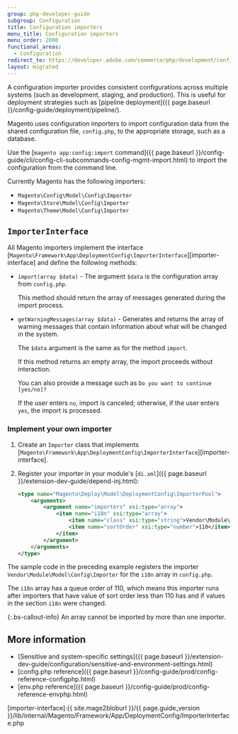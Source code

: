 ```yaml
---
group: php-developer-guide
subgroup: Configuration
title: Configuration importers
menu_title: Configuration importers
menu_order: 2000
functional_areas:
  - Configuration
redirect_to: https://developer.adobe.com/commerce/php/development/configuration/importers/
layout: migrated
---
```


A configuration importer provides consistent configurations across multiple systems (such as development, staging, and production).
This is useful for deployment strategies such as [pipeline deployment]({{ page.baseurl }}/config-guide/deployment/pipeline/).

Magento uses configuration importers to import configuration data from the shared configuration file, `config.php`, to the appropriate storage, such as a database.

Use the [`magento app:config:import` command]({{ page.baseurl }}/config-guide/cli/config-cli-subcommands-config-mgmt-import.html) to import the configuration from the command line.

Currently Magento has the following importers:

*  `Magento\Config\Model\Config\Importer`
*  `Magento\Store\Model\Config\Importer`
*  `Magento\Theme\Model\Config\Importer`

## `ImporterInterface`

All Magento importers implement the interface [`Magento\Framework\App\DeploymentConfig\ImporterInterface`][importer-interface] and define the following methods:

*  `import(array $data)` - The argument `$data` is the configuration array from `config.php`.

   This method should return the array of messages generated during the import process.

*  `getWarningMessages(array $data)` - Generates and returns the array of warning messages that contain information about what will be changed in the system.

   The `$data` argument is the same as for the method `import`.

   If this method returns an empty array, the import proceeds without interaction.

   You can also provide a message such as `Do you want to continue [yes/no]?`

   If the user enters `no`, import is canceled; otherwise, if the user enters `yes`, the import is processed.

### Implement your own importer

1. Create an `Importer` class that implements [`Magento\Framework\App\DeploymentConfig\ImporterInterface`][importer-interface].
1. Register your importer in your module's [`di.xml`]({{ page.baseurl }}/extension-dev-guide/depend-inj.html):

   ```xml
   <type name="Magento\Deploy\Model\DeploymentConfig\ImporterPool">
       <arguments>
           <argument name="importers" xsi:type="array">
               <item name="i18n" xsi:type="array">
                   <item name="class" xsi:type="string">Vendor\Module\Model\Config\Importer</item>
                   <item name="sortOrder" xsi:type="number">110</item>
               </item>
           </argument>
       </arguments>
   </type>
   ```

The sample code in the preceding example registers the importer `Vendor\Module\Model\Config\Importer` for the `i18n` array in `config.php`.

The `i18n` array has a queue order of 110, which means this importer runs after importers that have value of sort order less than 110 has and if values in the section `i18n` were changed.

 {:.bs-callout-info}
An array cannot be imported by more than one importer.

## More information

*  [Sensitive and system-specific settings]({{ page.baseurl }}/extension-dev-guide/configuration/sensitive-and-environment-settings.html)
*  [config.php reference]({{ page.baseurl }}/config-guide/prod/config-reference-configphp.html)
*  [env.php reference]({{ page.baseurl }}/config-guide/prod/config-reference-envphp.html)

[importer-interface]:{{ site.mage2bloburl }}/{{ page.guide_version }}/lib/internal/Magento/Framework/App/DeploymentConfig/ImporterInterface.php
